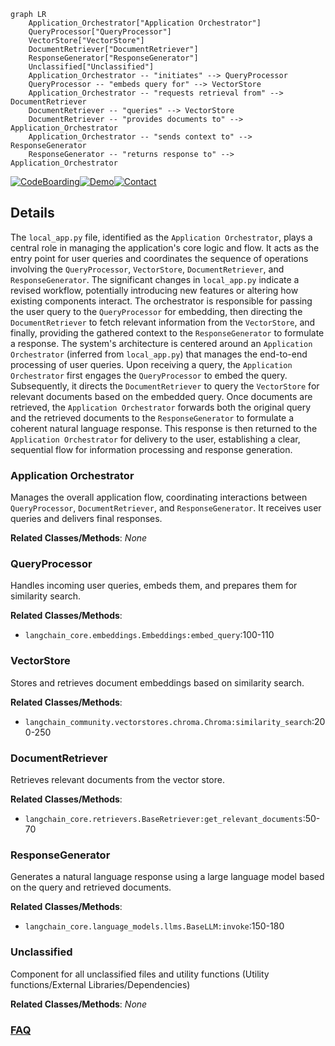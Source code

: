 ```mermaid
graph LR
    Application_Orchestrator["Application Orchestrator"]
    QueryProcessor["QueryProcessor"]
    VectorStore["VectorStore"]
    DocumentRetriever["DocumentRetriever"]
    ResponseGenerator["ResponseGenerator"]
    Unclassified["Unclassified"]
    Application_Orchestrator -- "initiates" --> QueryProcessor
    QueryProcessor -- "embeds query for" --> VectorStore
    Application_Orchestrator -- "requests retrieval from" --> DocumentRetriever
    DocumentRetriever -- "queries" --> VectorStore
    DocumentRetriever -- "provides documents to" --> Application_Orchestrator
    Application_Orchestrator -- "sends context to" --> ResponseGenerator
    ResponseGenerator -- "returns response to" --> Application_Orchestrator
```

[![CodeBoarding](https://img.shields.io/badge/Generated%20by-CodeBoarding-9cf?style=flat-square)](https://github.com/CodeBoarding/CodeBoarding)[![Demo](https://img.shields.io/badge/Try%20our-Demo-blue?style=flat-square)](https://www.codeboarding.org/diagrams)[![Contact](https://img.shields.io/badge/Contact%20us%20-%20contact@codeboarding.org-lightgrey?style=flat-square)](mailto:contact@codeboarding.org)

## Details

The `local_app.py` file, identified as the `Application Orchestrator`, plays a central role in managing the application's core logic and flow. It acts as the entry point for user queries and coordinates the sequence of operations involving the `QueryProcessor`, `VectorStore`, `DocumentRetriever`, and `ResponseGenerator`. The significant changes in `local_app.py` indicate a revised workflow, potentially introducing new features or altering how existing components interact. The orchestrator is responsible for passing the user query to the `QueryProcessor` for embedding, then directing the `DocumentRetriever` to fetch relevant information from the `VectorStore`, and finally, providing the gathered context to the `ResponseGenerator` to formulate a response. The system's architecture is centered around an `Application Orchestrator` (inferred from `local_app.py`) that manages the end-to-end processing of user queries. Upon receiving a query, the `Application Orchestrator` first engages the `QueryProcessor` to embed the query. Subsequently, it directs the `DocumentRetriever` to query the `VectorStore` for relevant documents based on the embedded query. Once documents are retrieved, the `Application Orchestrator` forwards both the original query and the retrieved documents to the `ResponseGenerator` to formulate a coherent natural language response. This response is then returned to the `Application Orchestrator` for delivery to the user, establishing a clear, sequential flow for information processing and response generation.

### Application Orchestrator
Manages the overall application flow, coordinating interactions between `QueryProcessor`, `DocumentRetriever`, and `ResponseGenerator`. It receives user queries and delivers final responses.


**Related Classes/Methods**: _None_

### QueryProcessor
Handles incoming user queries, embeds them, and prepares them for similarity search.


**Related Classes/Methods**:

- `langchain_core.embeddings.Embeddings:embed_query`:100-110


### VectorStore
Stores and retrieves document embeddings based on similarity search.


**Related Classes/Methods**:

- `langchain_community.vectorstores.chroma.Chroma:similarity_search`:200-250


### DocumentRetriever
Retrieves relevant documents from the vector store.


**Related Classes/Methods**:

- `langchain_core.retrievers.BaseRetriever:get_relevant_documents`:50-70


### ResponseGenerator
Generates a natural language response using a large language model based on the query and retrieved documents.


**Related Classes/Methods**:

- `langchain_core.language_models.llms.BaseLLM:invoke`:150-180


### Unclassified
Component for all unclassified files and utility functions (Utility functions/External Libraries/Dependencies)


**Related Classes/Methods**: _None_



### [FAQ](https://github.com/CodeBoarding/GeneratedOnBoardings/tree/main?tab=readme-ov-file#faq)
